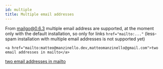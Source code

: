 ```yaml
---
id: multiple
title: Multiple email addresses
---
```


From mailgo@0.6.3 multiple email address are supported, at the moment only with the default installation, so only for links `href="mailto:..."` (less-spam installation with multiple email addresses is not supported yet)

```
<a href="mailto:matteo@manzinello.dev,matteomanzinello@gmail.com">two email addresses in mailto</a>
```

<a href="mailto:matteo@manzinello.dev,matteomanzinello@gmail.com">two email addresses in mailto</a>
